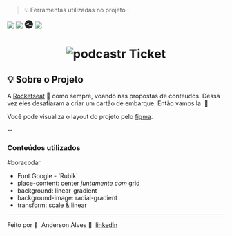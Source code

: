 > 💡 Ferramentas utilizadas no projeto :

<code><img height="20" src="https://cdn-icons-png.flaticon.com/512/174/174854.png"></code>
<code><img height="20" src="https://logospng.org/download/css-3/logo-css-3-2048.png"></code>
<code><img height="20" src="https://raw.githubusercontent.com/github/explore/80688e429a7d4ef2fca1e82350fe8e3517d3494d/topics/terminal/terminal.png"></code>
<code><img height="20" src="https://upload.wikimedia.org/wikipedia/commons/thumb/9/9a/Visual_Studio_Code_1.35_icon.svg/1024px-Visual_Studio_Code_1.35_icon.svg.png"></code>

<h1 align="center">
  <img alt="podcastr" title="" src="https://media.discordapp.net/attachments/1062447782331428906/1073251835315494963/image.png" />
  Ticket
</h1>

## 💡 Sobre o Projeto

A [Rocketseat](https://boracodar.dev/) 🚀 como sempre, voando nas propostas de conteudos. Dessa vez eles desafiaram a criar um cartão de embarque. Então vamos la &nbsp;💜

Você pode visualiza o layout do projeto pelo [figma](https://www.figma.com/community/file/1205146101173113980).


-- 
### Conteúdos utilizados
#boracodar
- Font Google - 'Rubik'
- place-content: center *juntamente com* grid
- background: linear-gradient
- background-image: radial-gradient
- transform: scale & linear

---

Feito por 💜&nbsp; Anderson Alves 👋 &nbsp;[linkedin](https://www.linkedin.com/in/anderson-alves-7b5587133/)